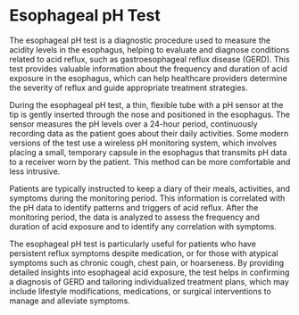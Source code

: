 [//]: # (
source: gpt-40
tags: tests
)

# Esophageal pH Test

The esophageal pH test is a diagnostic procedure used to measure the acidity levels in the esophagus, helping to evaluate and diagnose conditions related to acid reflux, such as gastroesophageal reflux disease (GERD). This test provides valuable information about the frequency and duration of acid exposure in the esophagus, which can help healthcare providers determine the severity of reflux and guide appropriate treatment strategies.

During the esophageal pH test, a thin, flexible tube with a pH sensor at the tip is gently inserted through the nose and positioned in the esophagus. The sensor measures the pH levels over a 24-hour period, continuously recording data as the patient goes about their daily activities. Some modern versions of the test use a wireless pH monitoring system, which involves placing a small, temporary capsule in the esophagus that transmits pH data to a receiver worn by the patient. This method can be more comfortable and less intrusive.

Patients are typically instructed to keep a diary of their meals, activities, and symptoms during the monitoring period. This information is correlated with the pH data to identify patterns and triggers of acid reflux. After the monitoring period, the data is analyzed to assess the frequency and duration of acid exposure and to identify any correlation with symptoms.

The esophageal pH test is particularly useful for patients who have persistent reflux symptoms despite medication, or for those with atypical symptoms such as chronic cough, chest pain, or hoarseness. By providing detailed insights into esophageal acid exposure, the test helps in confirming a diagnosis of GERD and tailoring individualized treatment plans, which may include lifestyle modifications, medications, or surgical interventions to manage and alleviate symptoms.
